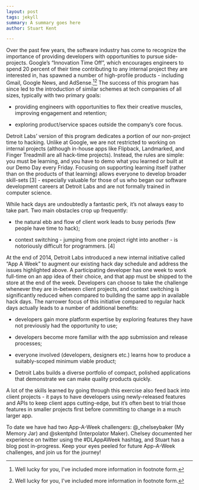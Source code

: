 ```yaml
---
layout: post
tags: jekyll
summary: A summary goes here
author: Stuart Kent

---
```


Over the past few years, the software industry has come to recognize the importance of providing developers with opportunities to pursue side-projects. Google’s “Innovation Time Off”, which encourages engineers to spend 20 percent of their time contributing to any internal project they are interested in, has spawned a number of high-profile products - including Gmail, Google News, and AdSense.[^1][^2] The success of this program has since led to the introduction of similar schemes at tech companies of all sizes, typically with two primary goals:

* providing engineers with opportunities to flex their creative muscles, improving engagement and retention;

* exploring product/service spaces outside the company’s core focus.

Detroit Labs’ version of this program dedicates a portion of our non-project time to hacking. Unlike at Google, we are not restricted to working on internal projects (although in-house apps like Flipback, Landmarked, and Finger Treadmill are all hack-time projects). Instead, the rules are simple: you must be learning, and you have to demo what you learned or built at our Demo Day every Friday. Focusing on supporting learning itself (rather than on the products of that learning) allows everyone to develop broader skill-sets [3] - especially valuable for those of us who began our software development careers at Detroit Labs and are not formally trained in computer science.

While hack days are undoubtedly a fantastic perk, it’s not always easy to take part. Two main obstacles crop up frequently:

- the natural ebb and flow of client work leads to busy periods (few people have time to hack);

- context switching - jumping from one project right into another - is notoriously difficult for programmers. [4]

At the end of 2014, Detroit Labs introduced a new internal initiative called “App A Week” to augment our existing hack day schedule and address the issues highlighted above. A participating developer has one week to work full-time on an app idea of their choice, and that app must be shipped to the store at the end of the week. Developers can choose to take the challenge whenever they are in-between client projects, and context switching is significantly reduced when compared to building the same app in available hack days. The narrower focus of this initiative compared to regular hack days actually leads to a number of additional benefits:

- developers gain more platform expertise by exploring features they have not previously had the opportunity to use;

- developers become more familiar with the app submission and release processes;

- everyone involved (developers, designers etc.) learns how to produce a suitably-scoped minimum viable product;

- Detroit Labs builds a diverse portfolio of compact, polished applications that demonstrate we can make quality products quickly.

A lot of the skills learned by going through this exercise also feed back into client projects - it pays to have developers using newly-released features and APIs to keep client apps cutting-edge, but it’s often best to trial those features in smaller projects first before committing to change in a much larger app.

To date we have had two App-A-Week challengers: @_chelseybaker (My Memory Jar) and @skentphd (Interpolator Maker). Chelsey documented her experience on twitter using the #DLAppAWeek hashtag, and Stuart has a blog post in-progress. Keep your eyes peeled for future App-A-Week challenges, and join us for the journey!

[^1]: Well lucky for you, I've included more information in footnote form.
[^2]: Well lucky for you, I've included more information in footnote form.